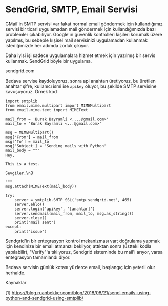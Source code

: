 # SendGrid, SMTP, Email Servisi

GMail'in SMTP servisi var fakat normal email göndermek için
kullandığımız servisi bir ticari uygulamadan mail göndermek için
kullandığımızda bazı problemler çıkabiliyor. Google'ın güvenlik
kontrolleri kişileri korumak üzere yapılmış, bu sebeple kışisel mail
servisinizi uygulamadan kullanmak istediğimizde her adımda zorluk
çıkıyor.

Daha iyisi işi sadece uygulamalara hizmet etmek için yazılmış bir
servis kullanmak. SendGrid böyle bir uygulama.

sendgrid.com

Bedava servise kaydoluyoruz, sonra api anahtarı üretiyoruz, bu
üretilen anahtar şifre, kullanıcı ismi ise `apikey` oluyor, bu şekilde
SMTP servisine kavuşuyoruz. Örnek kod

```
import smtplib
from email.mime.multipart import MIMEMultipart
from email.mime.text import MIMEText

mail_from = 'Burak Bayramli <....@gmail.com>'
mail_to = 'Burak Bayramli <...@gmail.com>'

msg = MIMEMultipart()
msg['From'] = mail_from
msg['To'] = mail_to
msg['Subject'] = 'Sending mails with Python'
mail_body = """
Hey,

This is a test.

Sevgiler,\nB

"""
msg.attach(MIMEText(mail_body))

try:
    server = smtplib.SMTP_SSL('smtp.sendgrid.net', 465)
    server.ehlo()
    server.login('apikey', '[anahtar]')
    server.sendmail(mail_from, mail_to, msg.as_string())
    server.close()
    print("mail sent")
except:
    print("issue")
```

Sendgrid'in bir entegrasyon kontrol mekanizması var; doğrulama yapmak
için kendinize bir email atmanızı bekliyor, attıktan sonra (üstteki
kodla yapılabilir), "Verify"'a tıklıyoruz, Sendgrid sisteminde bu
mail'i arıyor, varsa entegrasyon tamamlandı diyor.

Bedava servisin günlük kotası yüzlerce email, başlangıç için yeterli
olur herhalde.


Kaynaklar

[1] https://blog.ruanbekker.com/blog/2018/08/21/send-emails-using-python-and-sendgrid-using-smtplib/








